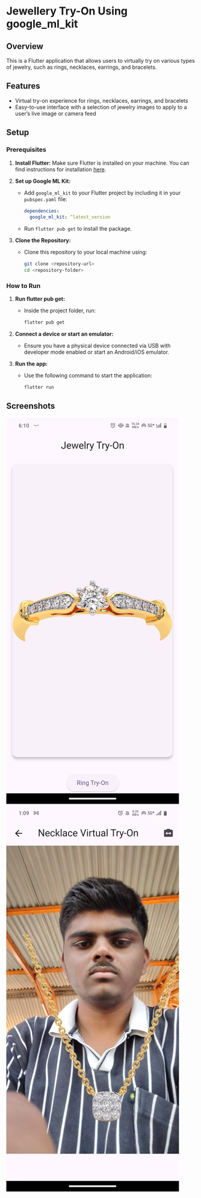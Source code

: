 # Jewellery Try-On Using google_ml_kit

## Overview

This is a Flutter application that allows users to virtually try on various types of jewelry, such as rings, necklaces, earrings, and bracelets.

## Features

- Virtual try-on experience for rings, necklaces, earrings, and bracelets
- Easy-to-use interface with a selection of jewelry images to apply to a user’s live image or camera feed

## Setup

### Prerequisites

1. **Install Flutter:** Make sure Flutter is installed on your machine. You can find instructions for installation [here](https://flutter.dev/docs/get-started/install).

2. **Set up Google ML Kit:**
   - Add `google_ml_kit` to your Flutter project by including it in your `pubspec.yaml` file:
     ```yaml
     dependencies:
       google_ml_kit: ^latest_version
     ```
   - Run `flutter pub get` to install the package.
   
3. **Clone the Repository:**
   - Clone this repository to your local machine using:
     ```bash
     git clone <repository-url>
     cd <repository-folder>
     ```

### How to Run

1. **Run flutter pub get:**
   - Inside the project folder, run:
     ```bash
     flutter pub get
     ```

2. **Connect a device or start an emulator:**
   - Ensure you have a physical device connected via USB with developer mode enabled or start an Android/iOS emulator.

3. **Run the app:**
   - Use the following command to start the application:
     ```bash
     flutter run
     ```

## Screenshots

![User Interface](assets/1.jpeg)
![Necklace Try-On](assets/2.jpeg)
